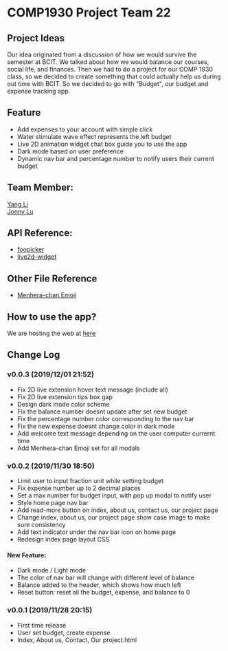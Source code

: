 # COMP1930 Project Team 22

## Project Ideas

Our idea originated from a discussion of how we would survive the semester at BCIT. We talked about how we would balance our courses, social life, and finances. Then we had to do a project for our COMP 1930 class, so we decided to create something that could actually help us during out time with BCIT. So we decided to go with "Budget", our budget and expense tracking app.

## Feature

- Add expenses to your account with simple click
- Water stimulate wave effect represents the left budget
- Live 2D animation widget chat box guide you to use the app
- Dark mode based on user preference
- Dynamic nav bar and percentage number to notify users their current budget


## Team Member: 

[Yang Li](https://github.com/yang052513)  <br>
[Jonny Lu](https://github.com/lynnoj)

## API Reference:

- [foopicker](https://github.com/yogasaikrishna/foopicker)
- [live2d-widget](https://live2d.com)

## Other File Reference

- [Menhera-chan Emoji](https://www.pixiv.net/member.php?id=2302136)

## How to use the app?
We are hosting the web at [here](https://comp1930-inclass.firebaseapp.com)

## Change Log

### v0.0.3 (2019/12/01 21:52)
- Fix 2D live extension hover text message (include all)
- Fix 2D live extension tips box gap
- Design dark mode color scheme
- Fix the balance number doesnt update after set new budget
- Fix the percentage number color corresponding to the nav bar
- Fix the new expense doesnt change color in dark mode
- Add welcome text message depending on the user computer currernt time
- Add Menhera-chan Emoji set for all modals

### v0.0.2 (2019/11/30 18:50)
- Limit user to input fraction unit while setting budget
- Fix expense number up to 2 decimal places
- Set a max number for budget input, with pop up modal to notify user
- Style home page nav bar
- Add read-more button on index, about us, contact us, our project page
- Change index, about us, our project page show case image to make sure consistency
- Add text indicator under the nav bar icon on home page
- Redesign index page layout CSS
#### **New Feature:**
  - Dark mode / Light mode
  - The color of nav bar will change with different level of balance
  - Balance added to the header, which shows how much left
  - Reset button: reset all the budget, expense, and balance to 0

### v0.0.1 (2019/11/28 20:15)
- First time release
- User set budget, create expense
- Index, About us, Contact, Our project.html



